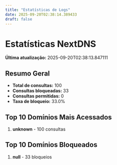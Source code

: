 ```yaml
---
title: "Estatísticas de Logs"
date: 2025-09-20T02:38:14.389433
draft: false
---
```

# Estatísticas NextDNS
**Última atualização:** 2025-09-20T02:38:13.847111
## Resumo Geral
- **Total de consultas:** 100
- **Consultas bloqueadas:** 33
- **Consultas permitidas:** 0
- **Taxa de bloqueio:** 33.0%
## Top 10 Domínios Mais Acessados
1. **unknown** - 100 consultas

## Top 10 Domínios Bloqueados

1. **null** - 33 bloqueios
